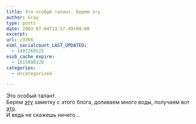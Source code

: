 ```yaml
---
title: Это особый талант. Берем эту
author: Gray
type: posts
date: 2003-07-04T13:57:49+00:00
excerpt:
url: /3366
esml_socialcount_LAST_UPDATED:
  - 1497269525
essb_cache_expire:
  - 1615898128
categories:
  - Uncategorized

---
```








Это особый талант.  
Берем <a href="http://www.searchengines.ru/blog/archives/001180.html" target="_blank">эту</a> заметку с этого блога, доливаем много воды, получаем вот <a href="http://runet.ru/news/3378.html" target="_blank">это</a>.  
И ведь не скажешь ничего&#8230;